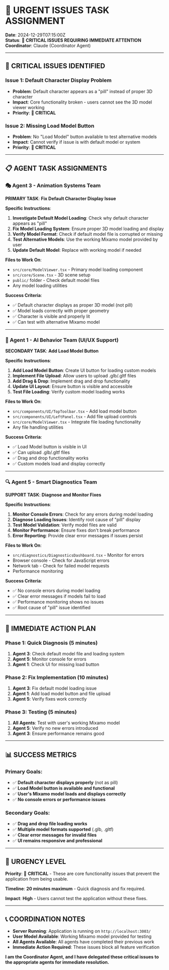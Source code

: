 # 🚨 URGENT ISSUES TASK ASSIGNMENT

**Date**: 2024-12-29T07:15:00Z  
**Status**: 🚨 **CRITICAL ISSUES REQUIRING IMMEDIATE ATTENTION**  
**Coordinator**: Claude (Coordinator Agent)  

---

## 🚨 **CRITICAL ISSUES IDENTIFIED**

### **Issue 1: Default Character Display Problem**
- **Problem**: Default character appears as a "pill" instead of proper 3D character
- **Impact**: Core functionality broken - users cannot see the 3D model viewer working
- **Priority**: 🚨 **CRITICAL**

### **Issue 2: Missing Load Model Button**
- **Problem**: No "Load Model" button available to test alternative models
- **Impact**: Cannot verify if issue is with default model or system
- **Priority**: 🚨 **CRITICAL**

---

## 📋 **AGENT TASK ASSIGNMENTS**

### **🎭 Agent 3 - Animation Systems Team**
**PRIMARY TASK**: **Fix Default Character Display Issue**

**Specific Instructions**:
1. **Investigate Default Model Loading**: Check why default character appears as "pill"
2. **Fix Model Loading System**: Ensure proper 3D model loading and display
3. **Verify Model Format**: Check if default model file is corrupted or missing
4. **Test Alternative Models**: Use the working Mixamo model provided by user
5. **Update Default Model**: Replace with working model if needed

**Files to Work On**:
- `src/core/ModelViewer.tsx` - Primary model loading component
- `src/core/Scene.tsx` - 3D scene setup
- `public/` folder - Check default model files
- Any model loading utilities

**Success Criteria**:
- ✅ Default character displays as proper 3D model (not pill)
- ✅ Model loads correctly with proper geometry
- ✅ Character is visible and properly lit
- ✅ Can test with alternative Mixamo model

---

### **🎨 Agent 1 - AI Behavior Team (UI/UX Support)**
**SECONDARY TASK**: **Add Load Model Button**

**Specific Instructions**:
1. **Add Load Model Button**: Create UI button for loading custom models
2. **Implement File Upload**: Allow users to upload .glb/.gltf files
3. **Add Drag & Drop**: Implement drag and drop functionality
4. **Update UI Layout**: Ensure button is visible and accessible
5. **Test File Loading**: Verify custom model loading works

**Files to Work On**:
- `src/components/UI/TopToolbar.tsx` - Add load model button
- `src/components/UI/LeftPanel.tsx` - Add file upload controls
- `src/core/ModelViewer.tsx` - Integrate file loading functionality
- Any file handling utilities

**Success Criteria**:
- ✅ Load Model button is visible in UI
- ✅ Can upload .glb/.gltf files
- ✅ Drag and drop functionality works
- ✅ Custom models load and display correctly

---

### **🔍 Agent 5 - Smart Diagnostics Team**
**SUPPORT TASK**: **Diagnose and Monitor Fixes**

**Specific Instructions**:
1. **Monitor Console Errors**: Check for any errors during model loading
2. **Diagnose Loading Issues**: Identify root cause of "pill" display
3. **Test Model Validation**: Verify model files are valid
4. **Monitor Performance**: Ensure fixes don't break performance
5. **Error Reporting**: Provide clear error messages if issues persist

**Files to Work On**:
- `src/diagnostics/DiagnosticsDashboard.tsx` - Monitor for errors
- Browser console - Check for JavaScript errors
- Network tab - Check for failed model requests
- Performance monitoring

**Success Criteria**:
- ✅ No console errors during model loading
- ✅ Clear error messages if models fail to load
- ✅ Performance monitoring shows no issues
- ✅ Root cause of "pill" issue identified

---

## 🚀 **IMMEDIATE ACTION PLAN**

### **Phase 1: Quick Diagnosis (5 minutes)**
1. **Agent 3**: Check default model file and loading system
2. **Agent 5**: Monitor console for errors
3. **Agent 1**: Check UI for missing load button

### **Phase 2: Fix Implementation (10 minutes)**
1. **Agent 3**: Fix default model loading issue
2. **Agent 1**: Add load model button and file upload
3. **Agent 5**: Verify fixes work correctly

### **Phase 3: Testing (5 minutes)**
1. **All Agents**: Test with user's working Mixamo model
2. **Agent 5**: Verify no new errors introduced
3. **Agent 3**: Ensure performance remains good

---

## 📊 **SUCCESS METRICS**

### **Primary Goals**:
- ✅ **Default character displays properly** (not as pill)
- ✅ **Load Model button is available and functional**
- ✅ **User's Mixamo model loads and displays correctly**
- ✅ **No console errors or performance issues**

### **Secondary Goals**:
- ✅ **Drag and drop file loading works**
- ✅ **Multiple model formats supported** (.glb, .gltf)
- ✅ **Clear error messages for invalid files**
- ✅ **UI remains responsive and professional**

---

## 🚨 **URGENCY LEVEL**

**Priority**: 🚨 **CRITICAL** - These are core functionality issues that prevent the application from being usable.

**Timeline**: **20 minutes maximum** - Quick diagnosis and fix required.

**Impact**: **High** - Users cannot test the application without these fixes.

---

## 📞 **COORDINATION NOTES**

- **Server Running**: Application is running on `http://localhost:3003/`
- **User Model Available**: Working Mixamo model provided for testing
- **All Agents Available**: All agents have completed their previous work
- **Immediate Action Required**: These issues block all feature verification

**I am the Coordinator Agent, and I have delegated these critical issues to the appropriate agents for immediate resolution.**
